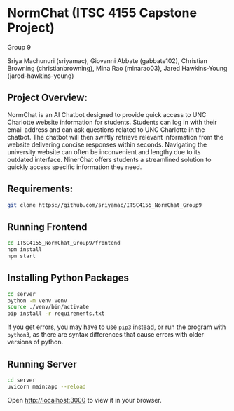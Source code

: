 # NormChat (ITSC 4155 Capstone Project)
<p>Group 9</p>
<p></p>Sriya Machunuri (sriyamac), Giovanni Abbate (gabbate102), Christian Browning (christianbrowning), Mina Rao (minarao03), Jared Hawkins-Young (jared-hawkins-young) </p>

## Project Overview: 
<p>NormChat is an AI Chatbot designed to provide quick access to UNC Charlotte website information for students. Students can log in with their email address and can ask questions related to UNC Charlotte in the chatbot. The chatbot will then swiftly retrieve relevant information from the website delivering concise responses within seconds. Navigating the university website can often be inconvenient and lengthy due to its outdated interface. NinerChat offers students a streamlined solution to quickly access specific information they need.</p>

## Requirements:

```bash
git clone https://github.com/sriyamac/ITSC4155_NormChat_Group9
```

## Running Frontend
```bash
cd ITSC4155_NormChat_Group9/frontend
npm install
npm start
```

## Installing Python Packages
```bash
cd server
python -m venv venv
source ./venv/bin/activate
pip install -r requirements.txt
```
If you get errors, you may have to use `pip3` instead, or run the program with `python3`, as there are syntax differences that cause errors with older versions of python.

## Running Server
```bash
cd server
uvicorn main:app --reload
```

Open [http://localhost:3000](http://localhost:3000) to view it in your browser.

